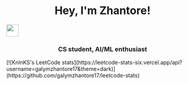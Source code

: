<h1 align="center">Hey, I'm Zhantore!</h1>
<img src="https://github.com/blackcater/blackcater/raw/main/images/Hi.gif" height="32"/></h1>
<h3 align="center"> CS student, AI/ML enthusiast</h3>
[![KnlnKS's LeetCode stats](https://leetcode-stats-six.vercel.app/api?username=galymzhantore17&theme=dark)](https://github.com/galymzhantore17/leetcode-stats)
